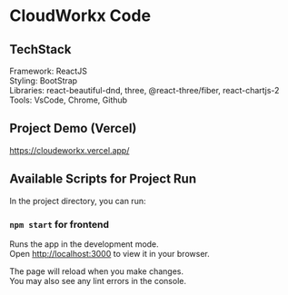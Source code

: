 # CloudWorkx Code

## TechStack

Framework: ReactJS\
Styling: BootStrap\
Libraries: react-beautiful-dnd, three, @react-three/fiber, react-chartjs-2\
Tools: VsCode, Chrome, Github

## Project Demo (Vercel)

https://cloudeworkx.vercel.app/

## Available Scripts for Project Run

In the project directory, you can run:

### `npm start` for frontend

Runs the app in the development mode.\
Open [http://localhost:3000](http://localhost:3000) to view it in your browser.

The page will reload when you make changes.\
You may also see any lint errors in the console.

